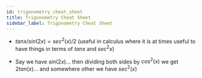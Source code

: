 ```yaml
---
id: trigonometry_cheat_sheet
title: Trigonometry Cheat Sheet
sidebar_label: Trigonometry Cheat Sheet
---
```


- $tanx/sin(2x) = sec^2(x)/2$ (useful in calculus where it is at times useful to have things in terms of $tanx$ and $sec^2x$)

- Say we have $sin(2x) ...$ then dividing both sides by $cos^2(x)$ we get $2tan(x) ...$ and somewhere other we have $sec^2(x)$
